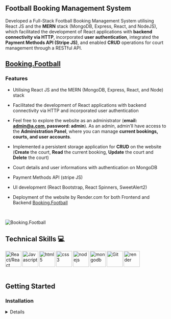 ## Football Booking Management System

<p> 
Developed a Full-Stack Football Booking Management System utilising React JS and the <b>MERN</b> stack (MongoDB, Express, React, and NodeJS), which facilitated the development of React applications with <b>backend connectivity via HTTP</b>, incorporated <b>user authentication</b>, integrated the <b>Payment Methods API (Stripe JS)</b>, and enabled <b>CRUD</b> operations for court management through a RESTful API.
</p>

## [Booking.Football](https://booking-football.onrender.com/)

### Features

- Utilising React JS and the MERN (MongoDB, Express, React, and Node) stack

- Facilitated the development of React applications with backend connectivity via HTTP and incorporated user authentication

- Feel free to explore the website as an administrator (<b>email: admin@a.com, password: admin</b>). As an admin, admin’ll have access to the <b>Administration Panel</b>, where you can manage <b>current bookings, courts, and user accounts</b>.

- Implemented a persistent storage application for <b>CRUD</b> on the website (<b>Create</b> the court, <b>Read</b> the current booking, <b>Update</b> the court and <b>Delete</b> the court)

- Court details and user informations with authentication on MongoDB

- Payment Methods API (stripe JS)

- UI development (React Bootstrap, React Spinners, SweetAlert2)

- Deployment of the website by Render.com for both Frontend and Backend [Booking.Football](https://booking-football.onrender.com/)

<br />

![Booking.Football](https://github.com/user-attachments/assets/06340803-ca83-43a3-92b6-db01655567d9)

## Technical Skills 💻

<img align="left" alt="React/React Native" height="50px" src="https://cdn.svgporn.com/logos/react.svg"/>
<img align="left" alt="Javascript" height="50px" src="https://cdn.svgporn.com/logos/javascript.svg"/>
<img align="left" alt="html5" height="50px" src="https://cdn.svgporn.com/logos/html-5.svg"/>
<img align="left" alt="css3" height="50px" src="https://cdn.svgporn.com/logos/css-3.svg"/>
<img align="left" alt="nodejs" height="50px" src="https://cdn.svgporn.com/logos/nodejs.svg"/>
<img align="left" alt="mongodb" height="50px" src="https://cdn.svgporn.com/logos/mongodb-icon.svg"/>
<img align="left" alt="Git" height="50px" src="https://cdn.svgporn.com/logos/git-icon.svg"/>
<img align="left" alt="render" height="50px" src="https://media.licdn.com/dms/image/D4E0BAQGGDoFoqHtOvA/company-logo_200_200/0/1702595267620/renderco_logo?e=2147483647&v=beta&t=Ywm0UZpTXbiXPopyfCDty8QXSEVz88QWWCwy28qLUyE"/>

<br />
<br />
<br />
<br />

## Getting Started

### Installation

<details>
To run this Football Booking Management System locally, follow these steps:

1. Open Terminal.
2. Change the current working directory to the location where you want the cloned directory.
3. Clone the repository: `git clone https://github.com/jhwa426/Booking-System`
4. Navigate to the project directory: `cd Booking-System/frontend`
5. Install the dependencies: `npm install`
6. Navigate to the project directory `cd Booking-System/backend`
7. Install the dependencies: `npm install`
8. Start the development server for backend `nodemon server`
9. Start the development server for frontend: `npm start`
10. Open your browser and visit: `http://localhost:3000`

</details>

